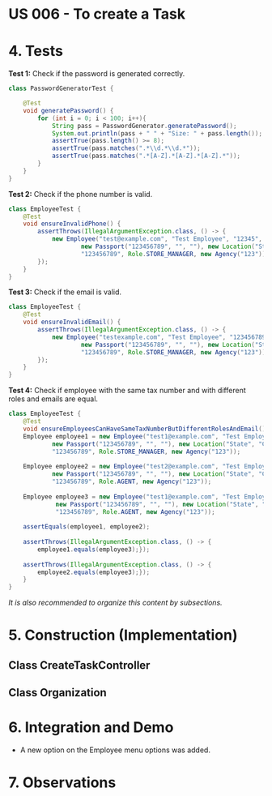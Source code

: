 # US 006 - To create a Task 

# 4. Tests 

**Test 1:** Check if the password is generated correctly.
```java
class PasswordGeneratorTest {

    @Test
    void generatePassword() {
        for (int i = 0; i < 100; i++){
            String pass = PasswordGenerator.generatePassword();
            System.out.println(pass + " " + "Size: " + pass.length());
            assertTrue(pass.length() >= 8);
            assertTrue(pass.matches(".*\\d.*\\d.*"));
            assertTrue(pass.matches(".*[A-Z].*[A-Z].*[A-Z].*"));
        }
    }
}

```

**Test 2:** Check if the phone number is valid.

```java
class EmployeeTest {
    @Test
    void ensureInvalidPhone() {
        assertThrows(IllegalArgumentException.class, () -> {
            new Employee("test@example.com", "Test Employee", "12345",
                    new Passport("123456789", "", ""), new Location("State", "City", "District", "123 Main St", "1234-567"),
                    "123456789", Role.STORE_MANAGER, new Agency("123"));
        });
    }
}
   ```
**Test 3:** Check if the email is valid.

```java
class EmployeeTest {
    @Test
    void ensureInvalidEmail() {
        assertThrows(IllegalArgumentException.class, () -> {
            new Employee("testexample.com", "Test Employee", "123456789",
                    new Passport("123456789", "", ""), new Location("State", "City", "District", "123 Main St", "1234-567"),
                    "123456789", Role.STORE_MANAGER, new Agency("123"));
        });
    }
}
   ```

**Test 4:** Check if employee with the same tax number and with different roles and emails are equal.
    
```java
class EmployeeTest {
    @Test 
    void ensureEmployeesCanHaveSameTaxNumberButDifferentRolesAndEmail() {
    Employee employee1 = new Employee("test1@example.com", "Test Employee", "123456789", 
            new Passport("123456789", "", ""), new Location("State", "City", "District", "123 Main St", "1234-567"),
            "123456789", Role.STORE_MANAGER, new Agency("123"));
    
    Employee employee2 = new Employee("test2@example.com", "Test Employee", "123456789",
            new Passport("123456789", "", ""), new Location("State", "City", "District", "123 Main St", "1234-567"),
            "123456789", Role.AGENT, new Agency("123"));
    
    Employee employee3 = new Employee("test1@example.com", "Test Employee", "123456789",
             new Passport("123456789", "", ""), new Location("State", "City", "District", "123 Main St", "1234-567"),
             "123456789", Role.AGENT, new Agency("123"));
    
    assertEquals(employee1, employee2);
    
    assertThrows(IllegalArgumentException.class, () -> {
        employee1.equals(employee3);});
    
    assertThrows(IllegalArgumentException.class, () -> {
        employee2.equals(employee3);});
    }
}
```

*It is also recommended to organize this content by subsections.* 

# 5. Construction (Implementation)


## Class CreateTaskController 



## Class Organization


# 6. Integration and Demo 

* A new option on the Employee menu options was added.


# 7. Observations







